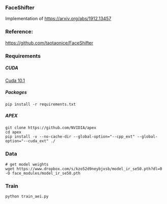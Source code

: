 ### FaceShifter
Implementation of https://arxiv.org/abs/1912.13457

### Reference:

https://github.com/taotaonice/FaceShifter


### Requirements

##### CUDA
[Cuda 10.1](https://medium.com/@exesse/cuda-10-1-installation-on-ubuntu-18-04-lts-d04f89287130)

##### Packages
`pip install -r requirements.txt`

##### APEX
```
git clone https://github.com/NVIDIA/apex
cd apex
pip install -v --no-cache-dir --global-option="--cpp_ext" --global-option="--cuda_ext" ./
```

### Data
```
# get model weights
wget https://www.dropbox.com/s/kzo52d9neybjxsb/model_ir_se50.pth?dl=0 -O face_modules/model_ir_se50.pth
```

### Train
`python train_aei.py`

